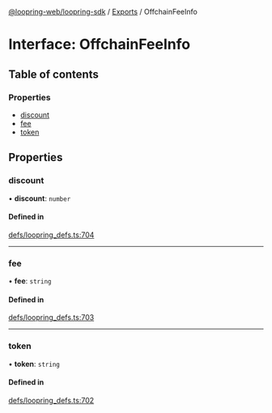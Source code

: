 [@loopring-web/loopring-sdk](../README.md) / [Exports](../modules.md) / OffchainFeeInfo

# Interface: OffchainFeeInfo

## Table of contents

### Properties

- [discount](OffchainFeeInfo.md#discount)
- [fee](OffchainFeeInfo.md#fee)
- [token](OffchainFeeInfo.md#token)

## Properties

### discount

• **discount**: `number`

#### Defined in

[defs/loopring_defs.ts:704](https://github.com/Loopring/loopring_sdk/blob/4fed49a/src/defs/loopring_defs.ts#L704)

___

### fee

• **fee**: `string`

#### Defined in

[defs/loopring_defs.ts:703](https://github.com/Loopring/loopring_sdk/blob/4fed49a/src/defs/loopring_defs.ts#L703)

___

### token

• **token**: `string`

#### Defined in

[defs/loopring_defs.ts:702](https://github.com/Loopring/loopring_sdk/blob/4fed49a/src/defs/loopring_defs.ts#L702)
